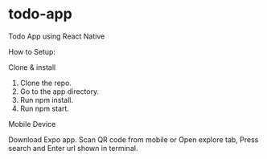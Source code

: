 # todo-app
Todo App using React Native


How to Setup:

Clone & install

1. Clone the repo.
2. Go to the app directory.
3. Run npm install.
4. Run npm start.

Mobile Device

Download Expo app.
Scan QR code from mobile or Open explore tab, Press search and Enter url shown in terminal.
